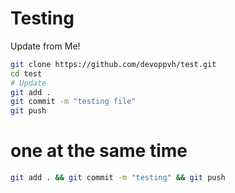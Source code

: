 # Testing

Update from Me!

```bash
git clone https://github.com/devoppvh/test.git
cd test
# Update 
git add .
git commit -m "testing file"
git push 
```

# one at the same time

```bash
git add . && git commit -m "testing" && git push